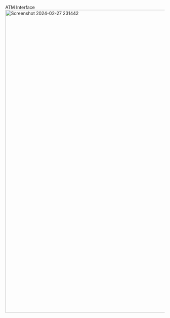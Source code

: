 ATM Interface
<img width="960" alt="Screenshot 2024-02-27 231442" src="https://github.com/Hariom115/ATM-Interface/assets/130173005/c6731cc2-29f6-407c-8365-d67f78fc6497">
